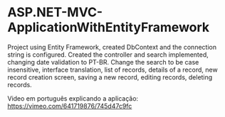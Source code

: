 # ASP.NET-MVC-ApplicationWithEntityFramework
Project using Entity Framework, created DbContext and the connection string is configured. Created the controller and search implemented, changing date validation to PT-BR. Change the search to be case insensitive, interface translation, list of records, details of a record, new record creation screen, saving a new record, editing records, deleting records.

Video em português explicando a aplicação: https://vimeo.com/641719876/745d47c9fc
